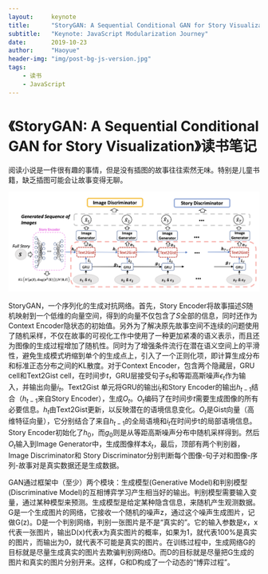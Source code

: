 ```yaml
---
layout:     keynote
title:      "StoryGAN: A Sequential Conditional GAN for Story Visualization"
subtitle:   "Keynote: JavaScript Modularization Journey"
date:       2019-10-23
author:     "Haoyue"
header-img: "img/post-bg-js-version.jpg"
tags:
    - 读书
    - JavaScript
---
```

# 《StoryGAN: A Sequential Conditional GAN for Story Visualization》读书笔记

阅读小说是一件很有趣的事情，但是没有插图的故事往往索然无味。特别是儿童书籍，缺乏插图可能会让故事变得无聊。

![img](https://github.com/sunshinemingo/sunshinemingo.github.io/raw/master/img/image_md/image_17.png)

StoryGAN，一个序列化的生成对抗网络。首先，Story Encoder将故事描述$S$随机映射到一个低维的向量空间，得到的向量不仅包含了$S$全部的信息，同时还作为Context Encoder隐状态的初始值。另外为了解决原先故事空间不连续的问题使用了随机采样，不仅在故事的可视化工作中使用了一种更加紧凑的语义表示，而且还为图像的生成过程增加了随机性。同时为了增强条件流行在潜在语义空间上的平滑性，避免生成模式坍缩到单个的生成点上，引入了一个正则化项，即计算生成分布和标准正态分布之间的KL散度。对于Context Encoder，包含两个隐藏层，GRU cell和Text2Gist cell，在时间步$t$，GRU层接受句子$s_t$和等距高斯噪声$\epsilon_t$作为输入，并输出向量$i_t$。Text2Gist 单元将GRU的输出$i_t$和Story Encoder的输出$h_{t-1}$结合（$h_{t-1}$来自Story Encoder），生成$O_t$。$O_t$编码了在时间步$t$需要生成图像的所有必要信息。$h_t$由Text2Gist更新，以反映潜在的语境信息变化。$O_t$是Gist向量（高维特征向量），它分别结合了来自$h_{t-1}$的全局语境和$i_t$在时间步t的局部语境信息。Story Encoder初始化了$h_0$，而$g_0$则是从等距高斯噪声分布中随机采样得到。然后$O_t$输入到Image Generator中，生成图像样本${\hat{x}}_t$，最后，顶部有两个判别器，Image Discriminator和 Story Discriminator分别判断每个图像-句子对和图像-序列-故事对是真实数据还是生成数据。

GAN通过框架中（至少）两个模块：生成模型(Generative Model)和判别模型(Discriminative Model)的互相博弈学习产生相当好的输出。判别模型需要输入变量，通过某种模型来预测。生成模型是给定某种隐含信息，来随机产生观测数据。G是一个生成图片的网络，它接收一个随机的噪声z，通过这个噪声生成图片，记做G(z)。D是一个判别网络，判别一张图片是不是“真实的”。它的输入参数是x，x代表一张图片，输出D(x)代表x为真实图片的概率，如果为1，就代表100%是真实的图片，而输出为0，就代表不可能是真实的图片。在训练过程中，生成网络G的目标就是尽量生成真实的图片去欺骗判别网络D。而D的目标就是尽量把G生成的图片和真实的图片分别开来。这样，G和D构成了一个动态的“博弈过程”。
